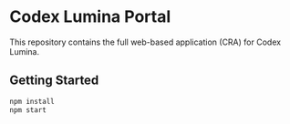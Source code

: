 # Codex Lumina Portal

This repository contains the full web-based application (CRA) for Codex Lumina.

## Getting Started
```bash
npm install
npm start
```
